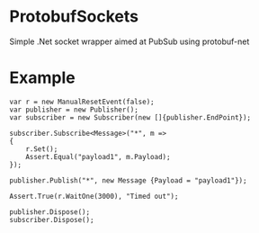 ProtobufSockets
===============

Simple .Net socket wrapper aimed at PubSub using protobuf-net

Example
=======

    var r = new ManualResetEvent(false);
    var publisher = new Publisher();
    var subscriber = new Subscriber(new []{publisher.EndPoint});

    subscriber.Subscribe<Message>("*", m =>
    {
        r.Set();
        Assert.Equal("payload1", m.Payload);
    });

    publisher.Publish("*", new Message {Payload = "payload1"});

    Assert.True(r.WaitOne(3000), "Timed out");

    publisher.Dispose();
    subscriber.Dispose();

